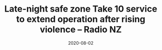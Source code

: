 ---
title: Late-night safe zone Take 10 service to extend operation after rising violence – Radio NZ
url: https://www.rnz.co.nz/news/national/425041/late-night-safe-zone-take-10-service-to-extend-operation-after-rising-violence
date: 2020-08-02
---